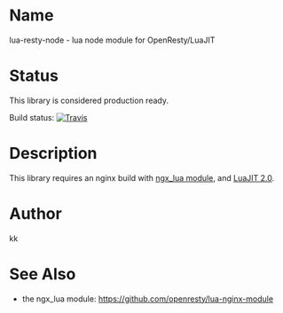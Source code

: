 Name
=============

lua-resty-node - lua node module for OpenResty/LuaJIT

Status
======

This library is considered production ready.

Build status: [![Travis](https://travis-ci.org/toruneko/lua-resty-influx.svg?branch=master)](https://travis-ci.org/toruneko/lua-resty-influx)

Description
===========

This library requires an nginx build with [ngx_lua module](https://github.com/openresty/lua-nginx-module), and [LuaJIT 2.0](http://luajit.org/luajit.html).


Author
======

kk


See Also
========
* the ngx_lua module: https://github.com/openresty/lua-nginx-module
